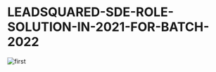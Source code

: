 # LEADSQUARED-SDE-ROLE-SOLUTION-IN-2021-FOR-BATCH-2022

![first](https://user-images.githubusercontent.com/61516051/120080279-bad4b000-c0d5-11eb-9102-32fb46ed535d.png)
